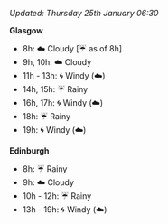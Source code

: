 *Updated: Thursday 25th January 06:30*

**Glasgow**

* 8h: :cloud: Cloudy [:umbrella: as of 8h]
* 9h, 10h: :cloud: Cloudy
* 11h - 13h: :cyclone: Windy (:cloud:)
* 14h, 15h: :umbrella: Rainy
* 16h, 17h: :cyclone: Windy (:cloud:)
* 18h: :umbrella: Rainy
* 19h: :cyclone: Windy (:cloud:)

**Edinburgh**

* 8h: :umbrella: Rainy
* 9h: :cloud: Cloudy
* 10h - 12h: :umbrella: Rainy
* 13h - 19h: :cyclone: Windy (:cloud:)
